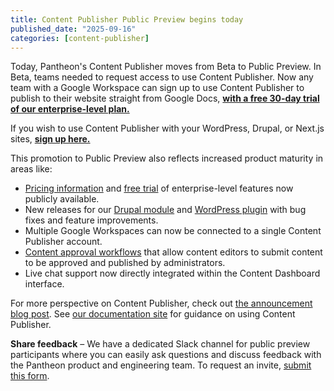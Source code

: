 ```yaml
---
title: Content Publisher Public Preview begins today
published_date: "2025-09-16"
categories: [content-publisher]
---
```


Today, Pantheon's Content Publisher moves from Beta to Public Preview. In Beta, teams needed to request access to use Content Publisher. Now any team with a Google Workspace can sign up to use Content Publisher to publish to their website straight from Google Docs, [**with a free 30-day trial of our enterprise-level plan.**](https://pantheon.io/content-publisher-free-trial)

If you wish to use Content Publisher with your WordPress, Drupal, or Next.js sites, **[sign up here.](https://pantheon.io/content-publisher-free-trial)**

This promotion to Public Preview also reflects increased product maturity in areas like:

* [Pricing information](https://pantheon.io/content-publisher-free-trial#pricing) and [free trial](https://pantheon.io/content-publisher-free-trial) of enterprise-level features now publicly available.
* New releases for our [Drupal module](https://www.drupal.org/project/pantheon_content_publisher) and [WordPress plugin](https://github.com/pantheon-systems/pantheon-content-publisher-wordpress) with bug fixes and feature improvements.
* Multiple Google Workspaces can now be connected to a single Content Publisher account.
* [Content approval workflows](https://docs.content.pantheon.io/approval-workflow#h.lwsqxtbqyglx) that allow content editors to submit content to be approved and published by administrators.
* Live chat support now directly integrated within the Content Dashboard interface.

For more perspective on Content Publisher, check out [the announcement blog post](https://pantheon.io/blog/content-publisher-public-preview). See [our documentation site](https://docs.content.pantheon.io/) for guidance on using Content Publisher.

**Share feedback** – We have a dedicated Slack channel for public preview participants where you can easily ask questions and discuss feedback with the Pantheon product and engineering team. To request an invite, [submit this form](https://forms.gle/Vr7HL259YLWKv6Q77).
